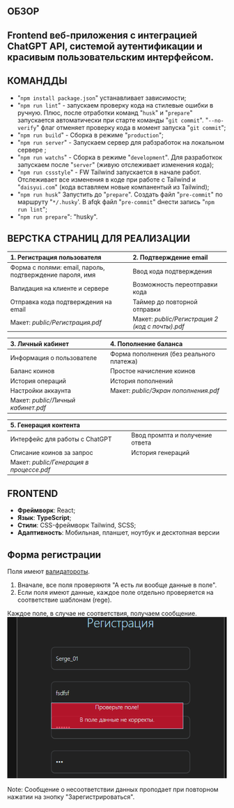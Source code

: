 ## ОБЗОР
Frontend веб-приложения с интеграцией ChatGPT API, системой аутентификации и красивым пользовательским интерфейсом.
---

## КОМАНДДЫ

- "`npm install package.json`" устанавливает зависимости;
- "`npm run lint`" - запускаем проверку кода на стилевые ошибки в ручную. Плюс, после отработки команд "`husk`" и "`prepare`" запускается автоматически при старте команды "`git commit`". "`--no-verify`" флаг отменяет проверку кода в момент запуска "`git commit`";
- "`npm run build`" - Сборка в режиме "`production`";
- "`npm run server`" - Запускаем сервер для рабзработок на локальном сервере ;
- "`npm run watchs`" - Сборка в режиме "`development`". Для разработкок запускаем после "`server`" (живую отслеживает изменения кода);
- "`npm run cssstyle`" - FW Tailwind запускается в начале работ. Отслеживает все изменения в коде при работе с Tailwind и "`daisyui.com`" (кода вставляем новые компанентый из Tailwind);
- "`npm run husk`" Запустить до "`prepare`". Создать файл "`pre-commit`" по маршруту "`*/.husky`'. В afqk файл "`pre-commit`" dнести запись "`npm run lint`";
- "`npm run prepare`": "husky".


##  ВЕРСТКА СТРАНИЦ ДЛЯ РЕАЛИЗАЦИИ

|**1. Регистрация пользователя**||**2. Подтверждение email**|
|:----|:----|:----|
|Форма с полями: email, пароль, подтверждение пароля, имя||Ввод кода подтверждения|
|Валидация на клиенте и сервере||Возможность переотправки кода|
|Отправка кода подтверждения на email||Таймер до повторной отправки|
|Макет: *public/Регистрация.pdf*||Макет: *public/Регистрация 2 (код с почты).pdf*|


|**3. Личный кабинет**||**4. Пополнение баланса**|
|:----|:----|:----|
|Информация о пользователе||Форма пополнения (без реального платежа)|
|Баланс коинов||Простое начисление коинов|
|История операций||История пополнений|
|Настройки аккаунта||Макет: *public/Экран пополнения.pdf*|
|Макет: *public/Личный кабинет.pdf*|||

|**5. Генерация контента**|||
|:----|:----|:----|
|Интерфейс для работы с ChatGPT||Ввод промпта и получение ответа|
|Списание коинов за запрос||История генераций|
|Макет: *public/Генерация в процессе.pdf*|||

## FRONTEND
- **Фреймворк**: React;
- **Язык**: **TypeScript**;
- **Стили**: CSS-фреймворк Tailwind, SCSS;
- **Адаптивность**: Мобильная, планшет, ноутбук  и десктопная версии

## Форма регистрации
Поля имеют [валидатороты](./src/pages/validators).
1) Вначале, все поля проверяютя "А есть ли вообще данные в поле". 
2) Если поля имеют данные, каждое поле отдельно проверяется на соответствие шаблонам (rege).

Каждое поле, в случае не соответствия, получаем сообщение.\
![valid_fields](./img/valid_fields.png)

Note: Сообщение о несоответствии данных проподает при повторном нажатии на  знопку "Зарегистрироваться".
